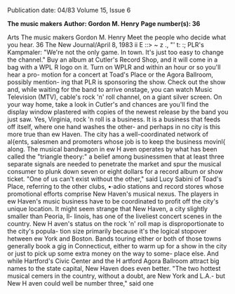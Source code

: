 Publication date: 04/83
Volume 15, Issue 6

**The music makers**
**Author: Gordon M. Henry**
**Page number(s): 36**

Arts 
The music makers 
Gordon M. Henry 
Meet the people 
who decide what 
you hear. 
36 The New Journal/April 8, 1983 
ii 
E 
::> 
~ 
z ., 
"' 
t: 
:; 
PLR's Kampmaler: "We're not the only game. In town. It's 
just too easy to change the channel." 
Buy an album at Cutler's Record 
Shop, and it will come in a bag with a 
WPL R logo on it. Turn on WPLR and 
within an hour or so you'll hear a pro-
motion for a concert at Toad's Place or 
the Agora Ballroom, possibly mention-
ing that PLR is sponsoring the show. 
Check out the show and, while waiting 
for the band to arrive onstage, you can 
watch 
Music Television (MTV), 
cable's rock 'n' roll channel, on a giant 
silver screen. On your way home, take 
a look in Cutler's and chances are you'll 
find the display window plastered with 
copies of the newest release by the 
band you just saw. 
Yes, Virginia, rock 'n 
roll is a 
business. It is a business that feeds off 
itself, where one hand washes the 
other- and perhaps in no city is this 
more true than 
ew Haven. The city 
has a 
well-coordinated network of 
al{ents, salesmen and promoters whose 
job is to keep the business movinl{ 
along. The musical bandwagon in 
ew H aven operates by what has been 
called the "triangle theory:" a belief 
among businessmen that at least three 
separate signals are 
needed 
to 
penetrate the market and spur the 
musical consumer to plunk down seven 
or eight dollars for a record album or 
show ticket. "One of us can't exist 
without the other," said Lucy Sabini of 
Toad's Place, referring to the other 
clubs, •·adio stations and record stores 
whose promotional efforts comprise 
New Haven's musical nexus. 
The players in 
ew Haven's music 
business have to be coordinated to 
profit off the city's unique location. It 
might seem strange that New Haven, a 
city slightly smaller than Peoria, Il-
linois, has one of the liveliest concert 
scenes in the country. New H aven's 
status on the rock 'n' roll map is 
disproportionate to the city's popula-
tion size primarily because it's the 
logical stopover hetween 
ew York 
and Boston. Bands touring either or 
both of those towns generally book a 
gig in Connecticut, either to warm up 
for a show in the city or just to pick up 
some extra money on the way to some-
place else. And while Hartford's Civic 
Center and 
the 
H artford 
Agora 
Ballroom attract big names to the state 
capital, New Haven does even better. 
"The two hottest musical cemers in the 
country, without a doubt, are New 
York and L.A.- but New H aven 
could well be number three," said one